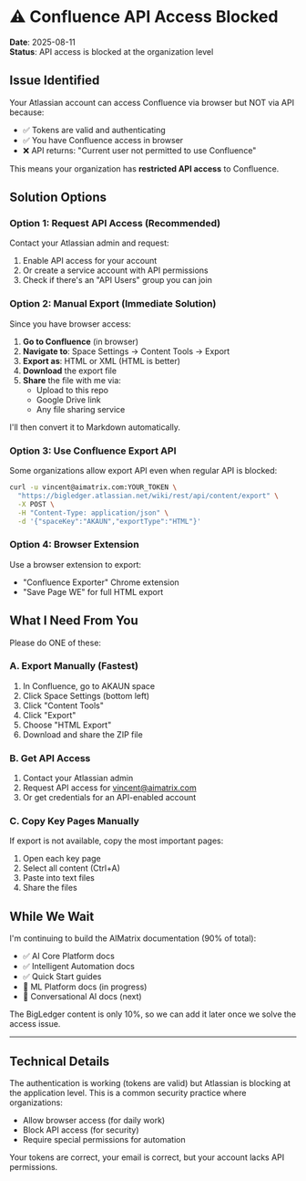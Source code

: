 # ⚠️ Confluence API Access Blocked

**Date**: 2025-08-11  
**Status**: API access is blocked at the organization level

## Issue Identified

Your Atlassian account can access Confluence via browser but NOT via API because:
- ✅ Tokens are valid and authenticating
- ✅ You have Confluence access in browser
- ❌ API returns: "Current user not permitted to use Confluence"

This means your organization has **restricted API access** to Confluence.

## Solution Options

### Option 1: Request API Access (Recommended)
Contact your Atlassian admin and request:
1. Enable API access for your account
2. Or create a service account with API permissions
3. Check if there's an "API Users" group you can join

### Option 2: Manual Export (Immediate Solution)
Since you have browser access:

1. **Go to Confluence** (in browser)
2. **Navigate to**: Space Settings → Content Tools → Export
3. **Export as**: HTML or XML (HTML is better)
4. **Download** the export file
5. **Share** the file with me via:
   - Upload to this repo
   - Google Drive link
   - Any file sharing service

I'll then convert it to Markdown automatically.

### Option 3: Use Confluence Export API
Some organizations allow export API even when regular API is blocked:
```bash
curl -u vincent@aimatrix.com:YOUR_TOKEN \
  "https://bigledger.atlassian.net/wiki/rest/api/content/export" \
  -X POST \
  -H "Content-Type: application/json" \
  -d '{"spaceKey":"AKAUN","exportType":"HTML"}'
```

### Option 4: Browser Extension
Use a browser extension to export:
- "Confluence Exporter" Chrome extension
- "Save Page WE" for full HTML export

## What I Need From You

Please do ONE of these:

### A. Export Manually (Fastest)
1. In Confluence, go to AKAUN space
2. Click Space Settings (bottom left)
3. Click "Content Tools"
4. Click "Export"
5. Choose "HTML Export"
6. Download and share the ZIP file

### B. Get API Access
1. Contact your Atlassian admin
2. Request API access for vincent@aimatrix.com
3. Or get credentials for an API-enabled account

### C. Copy Key Pages Manually
If export is not available, copy the most important pages:
1. Open each key page
2. Select all content (Ctrl+A)
3. Paste into text files
4. Share the files

## While We Wait

I'm continuing to build the AIMatrix documentation (90% of total):
- ✅ AI Core Platform docs
- ✅ Intelligent Automation docs
- ✅ Quick Start guides
- 🔄 ML Platform docs (in progress)
- 🔄 Conversational AI docs (next)

The BigLedger content is only 10%, so we can add it later once we solve the access issue.

---

## Technical Details

The authentication is working (tokens are valid) but Atlassian is blocking at the application level. This is a common security practice where organizations:
- Allow browser access (for daily work)
- Block API access (for security)
- Require special permissions for automation

Your tokens are correct, your email is correct, but your account lacks API permissions.